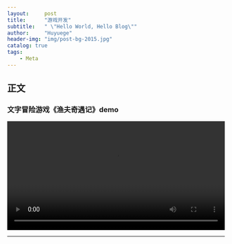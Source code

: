 ```yaml
---
layout:     post
title:      "游戏开发"
subtitle:   " \"Hello World, Hello Blog\""
author:     "Huyuege"
header-img: "img/post-bg-2015.jpg"
catalog: true
tags:
    - Meta
---
```


## 正文

### 文字冒险游戏《渔夫奇遇记》demo


<!-- 直接嵌入视频 -->
<video controls width="100%">
  <source src="{{ '/video/game.mp4' | relative_url }}" type="video/mp4">
  您的浏览器不支持视频标签
</video>



---
